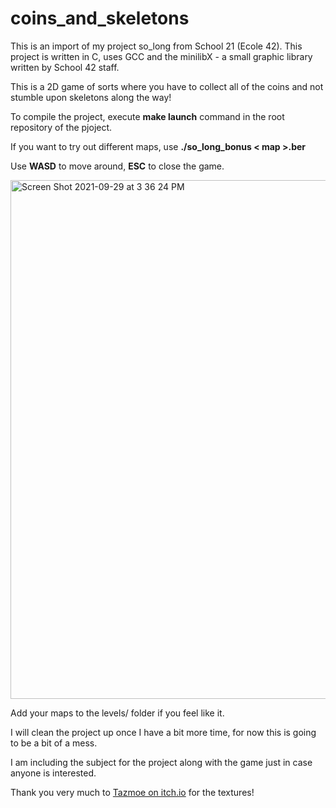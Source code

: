 # coins_and_skeletons
This is an import of my project so_long from School 21 (Ecole 42). This project is written in C, uses GCC and the minilibX - a small graphic library written by School 42 staff.

This is a 2D game of sorts where you have to collect all of the coins and not stumble upon skeletons along the way!

To compile the project, execute **make launch** command in the root repository of the pjoject.

If you want to try out different maps, use **./so_long_bonus < map >.ber**

Use **WASD** to move around, **ESC** to close the game.

<img width="830" alt="Screen Shot 2021-09-29 at 3 36 24 PM" src="https://user-images.githubusercontent.com/76776287/135269704-35bfdff7-24cc-480b-8c36-5a12e210e881.png">


Add your maps to the levels/ folder if you feel like it.

I will clean the project up once I have a bit more time, for now this is going to be a bit of a mess.

I am including the subject for the project along with the game just in case anyone is interested.

Thank you very much to [Tazmoe on itch.io](https://tazmoe.itch.io/bitrogue-basic) for the textures! 
